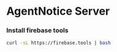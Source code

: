 # AgentNotice Server

### Install firebase tools

``` bash
curl -sL https://firebase.tools | bash
```
